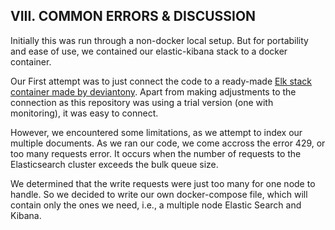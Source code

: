 ## VIII. COMMON ERRORS & DISCUSSION

Initially this was run through a non-docker local setup. But for portability and ease of use, we contained our elastic-kibana stack to a docker container.

Our First attempt was to just connect the code to a ready-made [Elk stack container made by deviantony](https://github.com/deviantony/docker-elk). Apart from making adjustments to the connection as this repository was using a trial version (one with monitoring), it was easy to connect. 

However, we encountered some limitations, as we attempt to index our multiple documents. As we ran our code, we come accross the error 429, or too many requests error. It occurs when the number of requests to the Elasticsearch cluster exceeds the bulk queue size.

We determined that the write requests were just too many for one node to handle. So we decided to write our own docker-compose file, which will contain only the ones we need, i.e., a multiple node Elastic Search and Kibana.